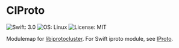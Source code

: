 # CIProto

![Swift: 3.0](https://img.shields.io/badge/Swift-3.0-orange.svg)
![OS: Linux](https://img.shields.io/badge/OS-Linux-brightgreen.svg)
![License: MIT](https://img.shields.io/badge/License-MIT-blue.svg)

Modulemap for [libiprotocluster](https://github.com/my-mail-ru/libiprotocluster).
For Swift iproto module, see [IProto](https://github.com/my-mail-ru/swift-IProto).
